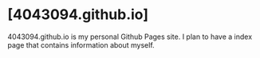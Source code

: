 # [4043094.github.io]
4043094.github.io is my personal Github Pages site. I plan to have a index page that contains information
about myself.
